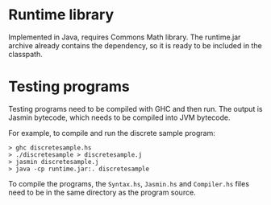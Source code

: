 # Runtime library

Implemented in Java, requires Commons Math library. The runtime.jar archive
already contains the dependency, so it is ready to be included in the classpath.

# Testing programs

Testing programs need to be compiled with GHC and then run. The output is Jasmin
bytecode, which needs to be compiled into JVM bytecode.

For example, to compile and run the discrete sample program:

    > ghc discretesample.hs
    > ./discretesample > discretesample.j
    > jasmin discretesample.j
    > java -cp runtime.jar:. discretesample

To compile the programs, the `Syntax.hs`, `Jasmin.hs` and `Compiler.hs` files
need to be in the same directory as the program source.

